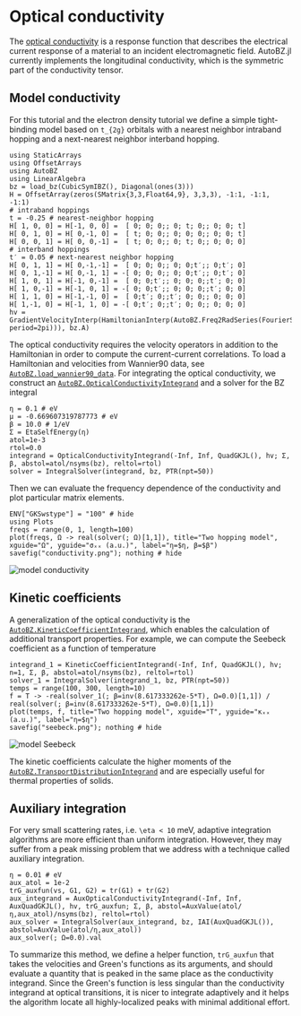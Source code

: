 # Optical conductivity

The [optical conductivity](https://en.wikipedia.org/wiki/Optical_conductivity)
is a response function that describes the electrical current response of a
material to an incident electromagnetic field. AutoBZ.jl currently implements
the longitudinal conductivity, which is the symmetric part of the conductivity
tensor.

## Model conductivity

For this tutorial and the electron density tutorial we define a simple
tight-binding model based on ``t_{2g}`` orbitals with a nearest neighbor
intraband hopping and a next-nearest neighbor interband hopping.
```@example oc
using StaticArrays
using OffsetArrays
using AutoBZ
using LinearAlgebra
bz = load_bz(CubicSymIBZ(), Diagonal(ones(3)))
H = OffsetArray(zeros(SMatrix{3,3,Float64,9}, 3,3,3), -1:1, -1:1, -1:1)
# intraband hoppings
t = -0.25 # nearest-neighbor hopping
H[ 1, 0, 0] = H[-1, 0, 0] =  [ 0; 0; 0;; 0; t; 0;; 0; 0; t]
H[ 0, 1, 0] = H[ 0,-1, 0] =  [ t; 0; 0;; 0; 0; 0;; 0; 0; t]
H[ 0, 0, 1] = H[ 0, 0,-1] =  [ t; 0; 0;; 0; t; 0;; 0; 0; 0]
# interband hoppings
t′ = 0.05 # next-nearest neighbor hopping
H[ 0, 1, 1] = H[ 0,-1,-1] =  [ 0; 0; 0;; 0; 0;t′;; 0;t′; 0]
H[ 0, 1,-1] = H[ 0,-1, 1] = -[ 0; 0; 0;; 0; 0;t′;; 0;t′; 0]
H[ 1, 0, 1] = H[-1, 0,-1] =  [ 0; 0;t′;; 0; 0; 0;;t′; 0; 0]
H[ 1, 0,-1] = H[-1, 0, 1] = -[ 0; 0;t′;; 0; 0; 0;;t′; 0; 0]
H[ 1, 1, 0] = H[-1,-1, 0] =  [ 0;t′; 0;;t′; 0; 0;; 0; 0; 0]
H[ 1,-1, 0] = H[-1, 1, 0] = -[ 0;t′; 0;;t′; 0; 0;; 0; 0; 0]
hv = GradientVelocityInterp(HamiltonianInterp(AutoBZ.Freq2RadSeries(FourierSeries(H, period=2pi))), bz.A)
```
The optical conductivity requires the velocity operators in addition to the
Hamiltonian in order to compute the current-current correlations. To load a
Hamiltonian and velocities from Wannier90 data, see
[`AutoBZ.load_wannier90_data`](@ref). For integrating the optical conductivity,
we construct an [`AutoBZ.OpticalConductivityIntegrand`](@ref) and a solver for
the BZ integral
```@example oc
η = 0.1 # eV
μ = -0.669607319787773 # eV
β = 10.0 # 1/eV
Σ = EtaSelfEnergy(η)
atol=1e-3
rtol=0.0
integrand = OpticalConductivityIntegrand(-Inf, Inf, QuadGKJL(), hv; Σ, β, abstol=atol/nsyms(bz), reltol=rtol)
solver = IntegralSolver(integrand, bz, PTR(npt=50))
```
Then we can evaluate the frequency dependence of the conductivity and plot
particular matrix elements.
```@example oc
ENV["GKSwstype"] = "100" # hide
using Plots
freqs = range(0, 1, length=100)
plot(freqs, Ω -> real(solver(; Ω)[1,1]), title="Two hopping model", xguide="Ω", yguide="σₓₓ (a.u.)", label="η=$η, β=$β")
savefig("conductivity.png"); nothing # hide
```

![model conductivity](conductivity.png)


## Kinetic coefficients

A generalization of the optical conductivity is the
[`AutoBZ.KineticCoefficientIntegrand`](@ref), which enables the calculation of
additional transport properties. For example, we can compute the Seebeck
coefficient as a function of temperature
```@example oc
integrand_1 = KineticCoefficientIntegrand(-Inf, Inf, QuadGKJL(), hv; n=1, Σ, β, abstol=atol/nsyms(bz), reltol=rtol)
solver_1 = IntegralSolver(integrand_1, bz, PTR(npt=50))
temps = range(100, 300, length=10)
f = T -> -real(solver_1(; β=inv(8.617333262e-5*T), Ω=0.0)[1,1]) / real(solver(; β=inv(8.617333262e-5*T), Ω=0.0)[1,1])
plot(temps, f, title="Two hopping model", xguide="T", yguide="κₓₓ (a.u.)", label="η=$η")
savefig("seebeck.png"); nothing # hide
```

![model Seebeck](seebeck.png)

The kinetic coefficients calculate the higher moments of the
[`AutoBZ.TransportDistributionIntegrand`](@ref) and are especially useful for
thermal properties of solids.

## Auxiliary integration

For very small scattering rates, i.e. ``\eta < 10`` meV, adaptive integration
algorithms are more efficient than uniform integration. However, they may suffer
from a peak missing problem that we address with a technique called auxiliary
integration.

```@example oc
η = 0.01 # eV
aux_atol = 1e-2
trG_auxfun(vs, G1, G2) = tr(G1) + tr(G2)
aux_integrand = AuxOpticalConductivityIntegrand(-Inf, Inf, AuxQuadGKJL(), hv, trG_auxfun; Σ, β, abstol=AuxValue(atol/η,aux_atol)/nsyms(bz), reltol=rtol)
aux_solver = IntegralSolver(aux_integrand, bz, IAI(AuxQuadGKJL()), abstol=AuxValue(atol/η,aux_atol))
aux_solver(; Ω=0.0).val
```

To summarize this method, we define a helper function, `trG_auxfun` that takes
the velocities and Green's functions as its arguments, and should evaluate a
quantity that is peaked in the same place as the conductivity integrand. Since
the Green's function is less singular than the conductivity integrand at optical
transitions, it is nicer to integrate adaptively and it helps the algorithm
locate all highly-localized peaks with minimal additional effort.